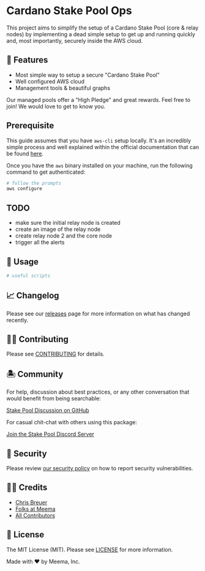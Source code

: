 # Cardano Stake Pool Ops

This project aims to simplify the setup of a Cardano Stake Pool (core & relay nodes) by implementing a dead simple setup to get up and running quickly and, most importantly, securely inside the AWS cloud.

## 🐋 Features

- Most simple way to setup a secure "Cardano Stake Pool"
- Well configured AWS cloud
- Management tools & beautiful graphs

Our managed pools offer a "High Pledge" and great rewards. Feel free to join! We would love to get to know you.

## Prerequisite

This guide assumes that you have `aws-cli` setup locally. It's an incredibly simple process and well explained within the official documentation that can be found [here](https://docs.aws.amazon.com/cli/latest/userguide/install-cliv2.html).

Once you have the `aws` binary installed on your machine, run the following command to get authenticated:

```bash
# follow the prompts
aws configure
```

## TODO

- make sure the initial relay node is created
- create an image of the relay node
- create relay node 2 and the core node
- trigger all the alerts

## 🐙 Usage

```bash
# useful scripts
```

## 📈 Changelog

Please see our [releases](https://github.com/meemalabs/cardano-node/releases) page for more information on what has changed recently.

## 💪🏼 Contributing

Please see [CONTRIBUTING](.github/CONTRIBUTING.md) for details.

## 🏝 Community

For help, discussion about best practices, or any other conversation that would benefit from being searchable:

[Stake Pool Discussion on GitHub](https://github.com/meemalabs/cardano-node/discussions)

For casual chit-chat with others using this package:

[Join the Stake Pool Discord Server](https://discord.meema.io)

## 🚨 Security

Please review [our security policy](https://github.com/meemalabs/cardano-node/security/policy) on how to report security vulnerabilities.

## 🙏🏼 Credits

- [Chris Breuer](https://github.com/Chris1904)
- [Folks at Meema](https://github.com/meemalabs)
- [All Contributors](../../contributors)

## 📄 License

The MIT License (MIT). Please see [LICENSE](LICENSE.md) for more information.

Made with ❤️ by Meema, Inc.

